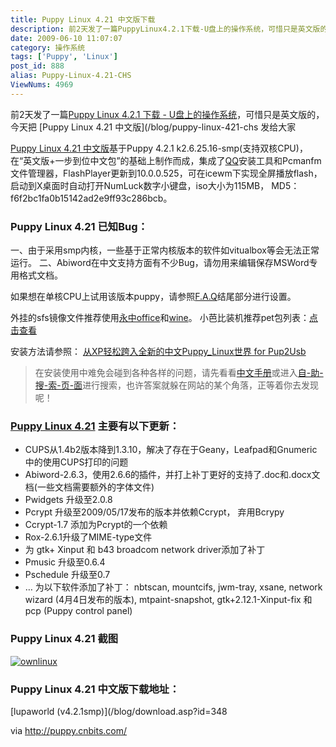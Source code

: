 ```yaml
---
title: Puppy Linux 4.21 中文版下载
description: 前2天发了一篇PuppyLinux4.2.1下载-U盘上的操作系统，可惜只是英文版的，今天把PuppyLinux4.21中文版发给大家PuppyLinux4.21中文版基于Puppy4.2.1k2.6.25.16-smp(支持双核CPU)，在“英文版+一步到位中文包”的基础上制作而成，集成了QQ安装工具和Pcmanfm文件管理器，FlashPlayer更新到10.0.0.525，可在icewm下实现全屏播放flash，启动到X桌面时自动打开NumLuck数字小键盘，iso大小为115MB，MD5：f6f2bc1fa0b15142ad2e9ff93c286bcb。
date: 2009-06-10 11:07:07
category: 操作系统
tags: ['Puppy', 'Linux']
post_id: 888
alias: Puppy-Linux-4.21-CHS
ViewNums: 4969
---
```


前2天发了一篇[Puppy Linux 4.2.1 下载 - U盘上的操作系统](/blog/puppy-linux-421html "puppy linux 421 下载 - u盘上的操作系统")，可惜只是英文版的，今天把 [Puppy Linux 4.21 中文版](/blog/puppy-linux-421-chs 发给大家

[Puppy Linux 4.21 中文版](/blog/puppy-linux-421-chs)基于Puppy 4.2.1 k2.6.25.16-smp(支持双核CPU)，在“英文版+一步到位中文包”的基础上制作而成，集成了[QQ](/tags/QQ)安装工具和Pcmanfm文件管理器，FlashPlayer更新到10.0.0.525，可在icewm下实现全屏播放flash，启动到X桌面时自动打开NumLuck数字小键盘，iso大小为115MB， MD5：f6f2bc1fa0b15142ad2e9ff93c286bcb。

### Puppy Linux 4.21 已知Bug：

一、由于采用smp内核，一些基于正常内核版本的软件如vitualbox等会无法正常运行。
二、Abiword在中文支持方面有不少Bug，请勿用来编辑保存MSWord专用格式文档。

如果想在单核CPU上试用该版本puppy，请参照[F.A.Q](http://puppy.cnbits.com/node/74)结尾部分进行设置。

外挂的sfs镜像文件推荐使用[永中office](http://puppy.cnbits.com/software/%E6%B0%B8%E4%B8%ADoffice)和[wine](/tags/Wine)。
小芭比装机推荐pet包列表：[点击查看](http://puppy.cnbits.com/software/recommend)

安装方法请参照： [从XP轻松跨入全新的中文Puppy_Linux世界 for Pup2Usb](http://puppy.cnbits.com/node/117)

> 在安装使用中难免会碰到各种各样的问题，请先看看[中文手册](http://puppy.cnbits.com/node/308)或进入[自-助-搜-索-页-面](http://puppy.cnbits.com/ftp/qqdan/xbbshare/doc/autohelp.html)进行搜索，也许答案就躲在网站的某个角落，正等着你去发现呢！

### [Puppy Linux 4.21](/blog/puppy-linux-421-chs) 主要有以下更新：

* CUPS从1.4b2版本降到1.3.10，解决了存在于Geany，Leafpad和Gnumeric中的使用CUPS打印的问题
* Abiword-2.6.3，使用2.6.6的插件，并打上补丁更好的支持了.doc和.docx文档(一些文档需要额外的字体文件)
* Pwidgets 升级至2.0.8
* Pcrypt 升级至2009/05/17发布的版本并依赖Ccrypt， 弃用Bcrypy
* Ccrypt-1.7 添加为Pcrypt的一个依赖
* Rox-2.6.1升级了MIME-type文件
* 为 gtk+ Xinput 和 b43 broadcom network driver添加了补丁
* Pmusic 升级至0.6.4
* Pschedule 升级至0.7
* … 为以下软件添加了补丁： nbtscan, mountcifs, jwm-tray, xsane, network wizard (4月4日发布的版本), mtpaint-snapshot, gtk+2.12.1-Xinput-fix 和 pcp (Puppy control panel)

### Puppy Linux 4.21 截图

[![ownlinux](http://www.ownlinux.cn/wp-content/uploads/2009/05/33c9jsl-300x225.png "ownlinux")](/blog/puppy-linux-421-chs)

### Puppy Linux 4.21 中文版下载地址：

[lupaworld (v4.2.1smp)](/blog/download.asp?id=348

via <http://puppy.cnbits.com/>

